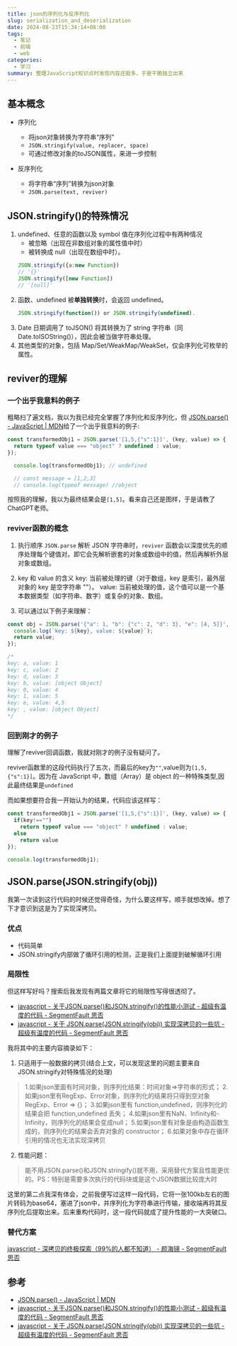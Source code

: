 ```yaml
---
title: json的序列化与反序列化
slug: serialization_and_deserialization
date: 2024-08-23T15:34:14+08:00
tags:
  - 笔记
  - 前端
  - web
categories:
  - 学习
summary: 整理JavaScript知识点时发现内容还挺多，于是干脆独立出来
--- 
```

## 基本概念
- 序列化
  - 将json对象转换为字符串“序列”
  - `JSON.stringify(value, replacer, space)`
  - 可通过修改对象的toJSON属性，来进一步控制

- 反序列化
  - 将字符串“序列”转换为json对象
  - `JSON.parse(text, reviver)` 

## JSON.stringify()的特殊情况 
1. undefined、任意的函数以及 symbol 值在序列化过程中有两种情况
   - 被忽略（出现在非数组对象的属性值中时）
   - 被转换成 null（出现在数组中时）。
    ```JavaScript 
    JSON.stringify({a:new Function})
    // '{}'
    JSON.stringify([new Function])
    // '[null]'
    ```
2. 函数、undefined 被**单独转换**时，会返回 undefined。
    ```JavaScript 
    JSON.stringify(function()) or JSON.stringify(undefined).
    ```
3. Date 日期调用了 toJSON() 将其转换为了 string 字符串（同 Date.toISOString()），因此会被当做字符串处理。
4. 其他类型的对象，包括 Map/Set/WeakMap/WeakSet，仅会序列化可枚举的属性。

## reviver的理解
### 一个出乎我意料的例子
粗略扫了遍文档，我以为我已经完全掌握了序列化和反序列化，但
[JSON.parse() - JavaScript | MDN](https://developer.mozilla.org/en-US/docs/Web/JavaScript/Reference/Global_Objects/JSON/parse )给了一个出乎我意料的例子:

```javascript
const transformedObj1 = JSON.parse('[1,5,{"s":1}]', (key, value) => {
  return typeof value === "object" ? undefined : value;
});

  console.log(transformedObj1); // undefined

  // const message = [1,2,3] 
  // console.log(typeof message) //object
```

按照我的理解，我以为最终结果会是`[1,5]`。看来自己还是图样，于是请教了ChatGPT老师。

### reviver函数的概念
1. 执行顺序
`JSON.parse` 解析 JSON 字符串时，`reviver` 函数会以深度优先的顺序处理每个键值对。即它会先解析嵌套的对象或数组中的值，然后再解析外层对象或数组。

2. key 和 value 的含义
key: 当前被处理的键（对于数组，key 是索引，最外层对象的 key 是空字符串 ""）。
value: 当前被处理的值，这个值可以是一个基本数据类型（如字符串、数字）或复杂的对象、数组。

3. 可以通过以下例子来理解：
  ```javascript
  const obj = JSON.parse('{"a": 1, "b": {"c": 2, "d": 3}, "e": [4, 5]}', (key, value) => {
    console.log(`key: ${key}, value: ${value}`);
    return value;
  });

  /*
  key: a, value: 1
  key: c, value: 2
  key: d, value: 3
  key: b, value: [object Object]
  key: 0, value: 4
  key: 1, value: 5
  key: e, value: 4,5
  key: , value: [object Object]
  */
  ```

### 回到刚才的例子
理解了reviver回调函数，我就对刚才的例子没有疑问了。

reviver函数里的这段代码执行了五次，而最后的key为`""`,value则为`[1,5,{"s":1}]`。因为在 JavaScript 中，数组（Array）是 object 的一种特殊类型,因此最终结果是`undefined`

而如果想要符合我一开始认为的结果，代码应该这样写：
```javascript
const transformedObj1 = JSON.parse('[1,5,{"s":1}]', (key, value) => {
  if(key!=="")
    return typeof value === "object" ? undefined : value;
  else
    return value
});

console.log(transformedObj1);
```

## JSON.parse(JSON.stringify(obj))
我第一次读到这行代码的时候还觉得奇怪，为什么要这样写，顺手就想改掉。想了下才意识到这是为了实现深拷贝。

### 优点
- 代码简单
- JSON.stringify内部做了循环引用的检测，正是我们上面提到破解循环引用

### 局限性
但这样写好吗？搜索后我发现有两篇文章将它的局限性写得很透彻了。
- [javascript - 关于JSON.parse()和JSON.stringify()的性能小测试 - 超级有温度的代码 - SegmentFault 思否](https://segmentfault.com/a/1190000018495737 )
- [javascript - 关于 JSON.parse(JSON.stringify(obj)) 实现深拷贝的一些坑 - 超级有温度的代码 - SegmentFault 思否](https://segmentfault.com/a/1190000020297508 )

我将其中的主要内容摘录如下：
1. 只适用于一般数据的拷贝(结合上文，可以发现这里的问题主要来自JSON.stringify对特殊情况的处理)
> 1.如果json里面有时间对象，则序列化结果：时间对象=>字符串的形式；
> 2.如果json里有RegExp、Error对象，则序列化的结果将只得到空对象 RegExp、Error => {}；
> 3.如果json里有 function,undefined，则序列化的结果会把 function,undefined 丢失；
> 4.如果json里有NaN、Infinity和-Infinity，则序列化的结果会变成null；
> 5.如果json里有对象是由构造函数生成的，则序列化的结果会丢弃对象的 constructor；
> 6.如果对象中存在循环引用的情况也无法实现深拷贝
2. 性能问题： 
>能不用JSON.parse()和JSON.stringify()就不用，采用替代方案且性能更优的。PS：特别是需要多次执行的代码块或是这个JSON数据比较庞大时

这里的第二点我深有体会，之前我便写过这样一段代码，它将一张100kb左右的图片转码为base64，塞进了json中，并序列化为字符串进行传输，接收端再将其反序列化后提取出来。后来重构代码时，这一段代码就成了提升性能的一大突破口。

### 替代方案
[javascript - 深拷贝的终极探索（99%的人都不知道） - 颜海镜 - SegmentFault 思否](https://segmentfault.com/a/1190000016672263#item-1 )




## 参考 
- [JSON.parse() - JavaScript | MDN](https://developer.mozilla.org/en-US/docs/Web/JavaScript/Reference/Global_Objects/JSON/parse )
- [javascript - 关于JSON.parse()和JSON.stringify()的性能小测试 - 超级有温度的代码 - SegmentFault 思否](https://segmentfault.com/a/1190000018495737 )
- [javascript - 关于 JSON.parse(JSON.stringify(obj)) 实现深拷贝的一些坑 - 超级有温度的代码 - SegmentFault 思否](https://segmentfault.com/a/1190000020297508 )